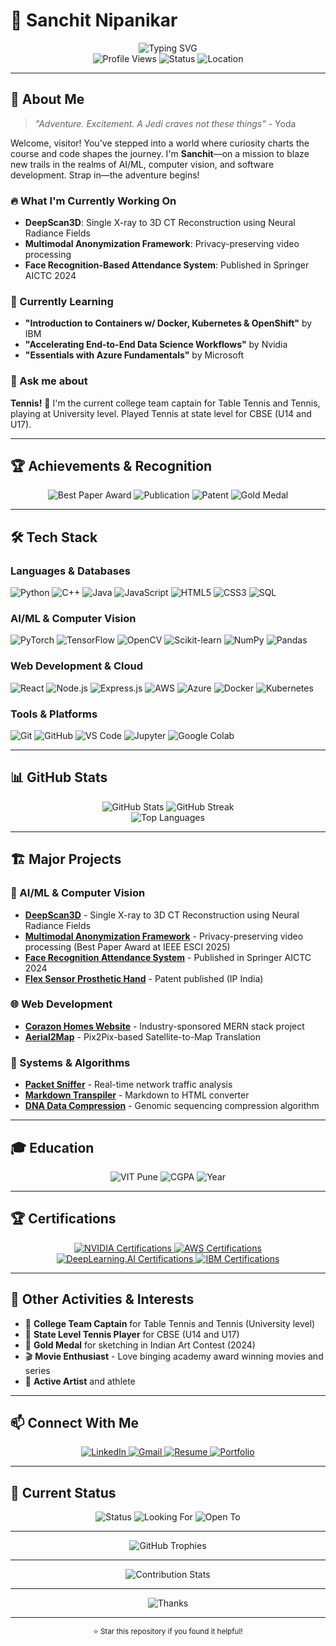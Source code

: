 # 🚀 Sanchit Nipanikar

<div align="center">
  <img src="https://readme-typing-svg.herokuapp.com?font=Fira+Code&weight=500&size=25&pause=1000&color=12D640&center=true&vCenter=true&width=435&lines=Computer+Vision+Engineer;Machine+Learning+Developer;AI+Researcher;Tennis+Player+%F0%9F%8E%BE" alt="Typing SVG" />
</div>

<div align="center">
  <img src="https://komarev.com/ghpvc/?username=sanchit1606&style=flat-square&color=12D640" alt="Profile Views" />
  <img src="https://img.shields.io/badge/Status-Available%20for%20Opportunities-brightgreen" alt="Status" />
  <img src="https://img.shields.io/badge/Location-Pune%2C%20India-blue" alt="Location" />
</div>

---

## 🎯 About Me

> *"Adventure. Excitement. A Jedi craves not these things"* - Yoda

Welcome, visitor! You've stepped into a world where curiosity charts the course and code shapes the journey. I'm **Sanchit**—on a mission to blaze new trails in the realms of AI/ML, computer vision, and software development. Strap in—the adventure begins!

### 🔥 What I'm Currently Working On
- **DeepScan3D**: Single X-ray to 3D CT Reconstruction using Neural Radiance Fields
- **Multimodal Anonymization Framework**: Privacy-preserving video processing
- **Face Recognition-Based Attendance System**: Published in Springer AICTC 2024

### 🌱 Currently Learning
- **"Introduction to Containers w/ Docker, Kubernetes & OpenShift"** by IBM
- **"Accelerating End-to-End Data Science Workflows"** by Nvidia
- **"Essentials with Azure Fundamentals"** by Microsoft

### 💬 Ask me about
**Tennis!** 🎾 I'm the current college team captain for Table Tennis and Tennis, playing at University level. Played Tennis at state level for CBSE (U14 and U17).

---

## 🏆 Achievements & Recognition

<div align="center">
  <img src="https://img.shields.io/badge/Best%20Paper%20Award-IEEE%20ESCI%202025-brightgreen" alt="Best Paper Award" />
  <img src="https://img.shields.io/badge/Publication-Springer%20AICTC%202024-blue" alt="Publication" />
  <img src="https://img.shields.io/badge/Patent-Published%20(IP%20India)-orange" alt="Patent" />
  <img src="https://img.shields.io/badge/Gold%20Medal-Indian%20Art%20Contest%202024-yellow" alt="Gold Medal" />
</div>

---

## 🛠️ Tech Stack

### Languages & Databases
![Python](https://img.shields.io/badge/Python-3776AB?style=for-the-badge&logo=python&logoColor=white)
![C++](https://img.shields.io/badge/C%2B%2B-00599C?style=for-the-badge&logo=c%2B%2B&logoColor=white)
![Java](https://img.shields.io/badge/Java-ED8B00?style=for-the-badge&logo=openjdk&logoColor=white)
![JavaScript](https://img.shields.io/badge/JavaScript-F7DF1E?style=for-the-badge&logo=javascript&logoColor=black)
![HTML5](https://img.shields.io/badge/HTML5-E34F26?style=for-the-badge&logo=html5&logoColor=white)
![CSS3](https://img.shields.io/badge/CSS3-1572B6?style=for-the-badge&logo=css3&logoColor=white)
![SQL](https://img.shields.io/badge/SQL-000000?style=for-the-badge&logo=mysql&logoColor=white)

### AI/ML & Computer Vision
![PyTorch](https://img.shields.io/badge/PyTorch-EE4C2C?style=for-the-badge&logo=pytorch&logoColor=white)
![TensorFlow](https://img.shields.io/badge/TensorFlow-FF6F00?style=for-the-badge&logo=tensorflow&logoColor=white)
![OpenCV](https://img.shields.io/badge/OpenCV-5C3EE8?style=for-the-badge&logo=opencv&logoColor=white)
![Scikit-learn](https://img.shields.io/badge/scikit--learn-F7931E?style=for-the-badge&logo=scikit-learn&logoColor=white)
![NumPy](https://img.shields.io/badge/NumPy-013243?style=for-the-badge&logo=numpy&logoColor=white)
![Pandas](https://img.shields.io/badge/Pandas-150458?style=for-the-badge&logo=pandas&logoColor=white)

### Web Development & Cloud
![React](https://img.shields.io/badge/React-20232A?style=for-the-badge&logo=react&logoColor=61DAFB)
![Node.js](https://img.shields.io/badge/Node.js-43853D?style=for-the-badge&logo=node.js&logoColor=white)
![Express.js](https://img.shields.io/badge/Express.js-404D59?style=for-the-badge&logo=express&logoColor=white)
![AWS](https://img.shields.io/badge/AWS-232F3E?style=for-the-badge&logo=amazon-aws&logoColor=white)
![Azure](https://img.shields.io/badge/Azure-0089D6?style=for-the-badge&logo=microsoft-azure&logoColor=white)
![Docker](https://img.shields.io/badge/Docker-2496ED?style=for-the-badge&logo=docker&logoColor=white)
![Kubernetes](https://img.shields.io/badge/Kubernetes-326CE5?style=for-the-badge&logo=kubernetes&logoColor=white)

### Tools & Platforms
![Git](https://img.shields.io/badge/Git-F05032?style=for-the-badge&logo=git&logoColor=white)
![GitHub](https://img.shields.io/badge/GitHub-100000?style=for-the-badge&logo=github&logoColor=white)
![VS Code](https://img.shields.io/badge/VS%20Code-007ACC?style=for-the-badge&logo=visual-studio-code&logoColor=white)
![Jupyter](https://img.shields.io/badge/Jupyter-F37626?style=for-the-badge&logo=jupyter&logoColor=white)
![Google Colab](https://img.shields.io/badge/Google%20Colab-F9AB00?style=for-the-badge&logo=google-colab&logoColor=white)

---

## 📊 GitHub Stats

<div align="center">
  <img src="https://github-readme-stats.vercel.app/api?username=sanchit1606&show_icons=true&theme=radical&hide_border=true&bg_color=0D1117&title_color=12D640&text_color=FFFFFF&icon_color=12D640" alt="GitHub Stats" />
  <img src="https://github-readme-streak-stats.herokuapp.com/?user=sanchit1606&theme=radical&hide_border=true&background=0D1117&stroke=12D640&ring=12D640&fire=12D640&currStreakNum=FFFFFF&currStreakLabel=FFFFFF&sideNums=FFFFFF&sideLabels=FFFFFF&dates=FFFFFF" alt="GitHub Streak" />
</div>

<div align="center">
  <img src="https://github-readme-stats.vercel.app/api/top-langs/?username=sanchit1606&layout=compact&theme=radical&hide_border=true&bg_color=0D1117&title_color=12D640&text_color=FFFFFF" alt="Top Languages" />
</div>

---

## 🏗️ Major Projects

### 🧠 AI/ML & Computer Vision
- **[DeepScan3D](https://github.com/sanchit1606/sanchit1606)** - Single X-ray to 3D CT Reconstruction using Neural Radiance Fields
- **[Multimodal Anonymization Framework](https://github.com/sanchit1606/sanchit1606)** - Privacy-preserving video processing (Best Paper Award at IEEE ESCI 2025)
- **[Face Recognition Attendance System](https://github.com/sanchit1606/sanchit1606)** - Published in Springer AICTC 2024
- **[Flex Sensor Prosthetic Hand](https://github.com/sanchit1606/sanchit1606)** - Patent published (IP India)

### 🌐 Web Development
- **[Corazon Homes Website](https://github.com/sanchit1606/sanchit1606)** - Industry-sponsored MERN stack project
- **[Aerial2Map](https://github.com/sanchit1606/sanchit1606)** - Pix2Pix-based Satellite-to-Map Translation

### 🔧 Systems & Algorithms
- **[Packet Sniffer](https://github.com/sanchit1606/sanchit1606)** - Real-time network traffic analysis
- **[Markdown Transpiler](https://github.com/sanchit1606/sanchit1606)** - Markdown to HTML converter
- **[DNA Data Compression](https://github.com/sanchit1606/sanchit1606)** - Genomic sequencing compression algorithm

---

## 🎓 Education

<div align="center">
  <img src="https://img.shields.io/badge/VIT%20Pune-B.Tech%20Computer%20Science-blue?style=for-the-badge&logo=graduation-cap" alt="VIT Pune" />
  <img src="https://img.shields.io/badge/CGPA-8.43%2F10-brightgreen?style=for-the-badge" alt="CGPA" />
  <img src="https://img.shields.io/badge/Year-2022--2026-blue?style=for-the-badge" alt="Year" />
</div>

---

## 🏆 Certifications

<div align="center">
  <a href="https://drive.google.com/drive/folders/1tBrETLYBgA6QUxKxxUbaxKwdDqUW1-kY?usp=drive_link">
    <img src="https://img.shields.io/badge/NVIDIA-Certifications-red?style=for-the-badge&logo=nvidia" alt="NVIDIA Certifications" />
  </a>
  <a href="https://drive.google.com/drive/folders/1tBrETLYBgA6QUxKxxUbaxKwdDqUW1-kY?usp=drive_link">
    <img src="https://img.shields.io/badge/AWS-Certifications-orange?style=for-the-badge&logo=amazon-aws" alt="AWS Certifications" />
  </a>
  <a href="https://drive.google.com/drive/folders/1tBrETLYBgA6QUxKxxUbaxKwdDqUW1-kY?usp=drive_link">
    <img src="https://img.shields.io/badge/DeepLearning.AI-Certifications-blue?style=for-the-badge" alt="DeepLearning.AI Certifications" />
  </a>
  <a href="https://drive.google.com/drive/folders/1tBrETLYBgA6QUxKxxUbaxKwdDqUW1-kY?usp=drive_link">
    <img src="https://img.shields.io/badge/IBM-Certifications-blue?style=for-the-badge&logo=ibm" alt="IBM Certifications" />
  </a>
</div>

---

## 🎾 Other Activities & Interests

- 🏓 **College Team Captain** for Table Tennis and Tennis (University level)
- 🎾 **State Level Tennis Player** for CBSE (U14 and U17)
- 🎨 **Gold Medal** for sketching in Indian Art Contest (2024)
- 🎬 **Movie Enthusiast** - Love binging academy award winning movies and series
- 🎨 **Active Artist** and athlete

---

## 📫 Connect With Me

<div align="center">
  <a href="https://www.linkedin.com/in/sanchit1606/">
    <img src="https://img.shields.io/badge/LinkedIn-0077B5?style=for-the-badge&logo=linkedin&logoColor=white" alt="LinkedIn" />
  </a>
  <a href="mailto:sanchitnipanikar@gmail.com">
    <img src="https://img.shields.io/badge/Gmail-D14836?style=for-the-badge&logo=gmail&logoColor=white" alt="Gmail" />
  </a>
  <a href="https://drive.google.com/file/d/1eRNP95ttareVCGXvIzCZbJ7U_glhTWFh/view?usp=sharing">
    <img src="https://img.shields.io/badge/Resume-View%20CV-blue?style=for-the-badge" alt="Resume" />
  </a>
  <a href="https://sanchit1606.github.io/sanchit1606/">
    <img src="https://img.shields.io/badge/Portfolio-View%20Website-green?style=for-the-badge" alt="Portfolio" />
  </a>
</div>

---

## 🎯 Current Status

<div align="center">
  <img src="https://img.shields.io/badge/Status-Available%20for%20Opportunities-brightgreen?style=for-the-badge" alt="Status" />
  <img src="https://img.shields.io/badge/Looking%20for-AI%2FML%20Roles-blue?style=for-the-badge" alt="Looking For" />
  <img src="https://img.shields.io/badge/Open%20to-Collaborations%20%26%20Research-orange?style=for-the-badge" alt="Open To" />
</div>

---

<div align="center">
  <img src="https://github-profile-trophy.vercel.app/?username=sanchit1606&theme=radical&no-frame=true&no-bg=false&margin-w=4" alt="GitHub Trophies" />
</div>

---

<div align="center">
  <img src="https://github-contribution-stats.vercel.app/api/?username=sanchit1606&theme=radical" alt="Contribution Stats" />
</div>

---

<div align="center">
  <img src="https://readme-typing-svg.herokuapp.com?font=Fira+Code&weight=500&size=20&pause=1000&color=12D640&center=true&vCenter=true&width=435&lines=Thanks+for+visiting!+%F0%9F%8E%89;Let's+connect+and+build+amazing+things!+%F0%9F%9A%80" alt="Thanks" />
</div>

---

<div align="center">
  <sub>⭐ Star this repository if you found it helpful!</sub>
</div>
